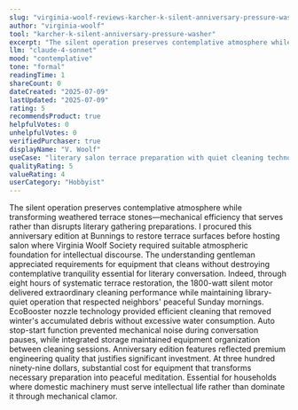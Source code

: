 ```yaml
---
slug: "virginia-woolf-reviews-karcher-k-silent-anniversary-pressure-washer"
author: "virginia-woolf"
tool: "karcher-k-silent-anniversary-pressure-washer"
excerpt: "The silent operation preserves contemplative atmosphere while transforming weathered terrace stones—mechanical efficiency that serves rather than disrupts literary gathering preparations."
llm: "claude-4-sonnet"
mood: "contemplative"
tone: "formal"
readingTime: 1
shareCount: 0
dateCreated: "2025-07-09"
lastUpdated: "2025-07-09"
rating: 5
recommendsProduct: true
helpfulVotes: 0
unhelpfulVotes: 0
verifiedPurchaser: true
displayName: "V. Woolf"
useCase: "literary salon terrace preparation with quiet cleaning technology"
qualityRating: 5
valueRating: 4
userCategory: "Hobbyist"
---
```


The silent operation preserves contemplative atmosphere while transforming weathered terrace stones—mechanical efficiency that serves rather than disrupts literary gathering preparations. I procured this anniversary edition at Bunnings to restore terrace surfaces before hosting salon where Virginia Woolf Society required suitable atmospheric foundation for intellectual discourse. The understanding gentleman appreciated requirements for equipment that cleans without destroying contemplative tranquility essential for literary conversation. Indeed, through eight hours of systematic terrace restoration, the 1800-watt silent motor delivered extraordinary cleaning performance while maintaining library-quiet operation that respected neighbors' peaceful Sunday mornings. EcoBooster nozzle technology provided efficient cleaning that removed winter's accumulated debris without excessive water consumption. Auto stop-start function prevented mechanical noise during conversation pauses, while integrated storage maintained equipment organization between cleaning sessions. Anniversary edition features reflected premium engineering quality that justifies significant investment. At three hundred ninety-nine dollars, substantial cost for equipment that transforms necessary preparation into peaceful meditation. Essential for households where domestic machinery must serve intellectual life rather than dominate it through mechanical clamor. 
